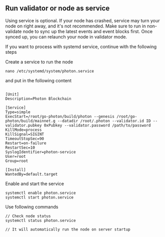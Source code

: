 ## Run validator or node as service

Using service is optional. If your node has crashed, service may turn your node on right away, and it's not recommended.
Make sure to run in non-validate node to sync up the latest events and event blocks first. Once synced up, you can relaunch your node in validator mode.

If you want to process with systemd service, continue with the following steps


Create a service to run the node

```shell script
nano /etc/systemd/system/photon.service
```

and put in the following content

```service content

[Unit]
Description=Photon Blockchain

[Service]
Type=simple
ExecStart=/root/go-photon/build/photon --genesis /root/go-photon/build/mainnet.g --datadir /root/.photon --validator.id ID --validator.pubkey 0xPubkey --validator.password /path/to/password
KillMode=process
KillSignal=SIGINT
TimeoutStopSec=90
Restart=on-failure
RestartSec=10
SyslogIdentifier=photon-service
User=root
Group=root

[Install]
WantedBy=default.target

```

Enable and start the service

```shell script
systemctl enable photon.service
systemctl start photon.service
```

Use following commands

```shell script
// Check node status
systemctl status photon.service

// It will automatically run the node on server startup

